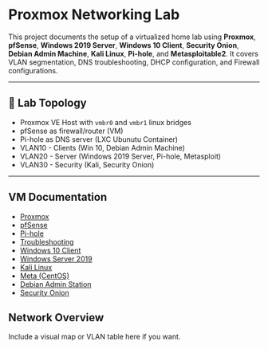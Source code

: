 # Proxmox Networking Lab

This project documents the setup of a virtualized home lab using **Proxmox**, **pfSense**, **Windows 2019 Server**, **Windows 10 Client**, **Security Onion**, **Debian Admin Machine**, **Kali Linux**, **Pi-hole**, and **Metasploitable2**. It covers VLAN segmentation, DNS troubleshooting, DHCP configuration, and Firewall configurations.

---

## 🧱 Lab Topology

- Proxmox VE Host with `vmbr0` and `vmbr1` linux bridges 
- pfSense as firewall/router (VM)
- Pi-hole as DNS server (LXC Ubunutu Container)
- VLAN10 - Clients (Win 10, Debian Admin Machine)
- VLAN20 - Server (Windows 2019 Server, Pi-hole, Metasploit)
- VLAN30 - Security (Kali, Security Onion)

---

## VM Documentation

- [Proxmox](./Proxmox/README.md)
- [pfSense](/pfsense/README.md)
- [Pi-hole](./pihole/README.md)
- [Troubleshooting](./troubleshoot/README.md)
- [Windows 10 Client](./win10-client/README.md)
- [Windows Server 2019](./winserver-2019/README.md)
- [Kali Linux](./kali-linux/README.md)
- [Meta (CentOS)](./meta/README.md)
- [Debian Admin Station](./debian-admin/README.md)
- [Security Onion](./security-onion/README.md)

## Network Overview

Include a visual map or VLAN table here if you want.
